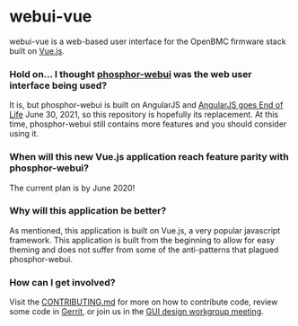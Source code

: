 # webui-vue

webui-vue is a web-based user interface for the OpenBMC firmware stack built on
[Vue.js](https://vuejs.org/).

### Hold on... I thought [phosphor-webui](https://github.com/openbmc/phosphor-webui) was the web user interface being used?

It is, but phosphor-webui is built on AngularJS and
[AngularJS goes End of Life](https://www.convective.com/angularjs-end-of-life/)
June 30, 2021, so this repository is hopefully its replacement. At this time,
phosphor-webui still contains more features and you should consider using it.

### When will this new Vue.js application reach feature parity with phosphor-webui?

The current plan is by June 2020!

### Why will this application be better?

As mentioned, this application is built on Vue.js, a very popular javascript
framework. This application is built from the beginning to allow for easy
theming and does not suffer from some of the anti-patterns that plagued
phosphor-webui.

### How can I get involved?

Visit the [CONTRIBUTING.md](CONTRIBUTING.md) for more on how to contribute code,
review some code in
[Gerrit](https://gerrit.openbmc-project.xyz/q/project:openbmc%252Fwebui-vue+status:open),
or join us in the
[GUI design workgroup meeting](https://github.com/openbmc/openbmc/wiki/GUI-Design-work-group).
